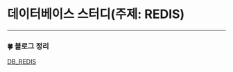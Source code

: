 # 데이터베이스 스터디(주제: REDIS)

---

### :four_leaf_clover: 블로그 정리

[DB_REDIS](https://withmoonlab.tistory.com/183)
